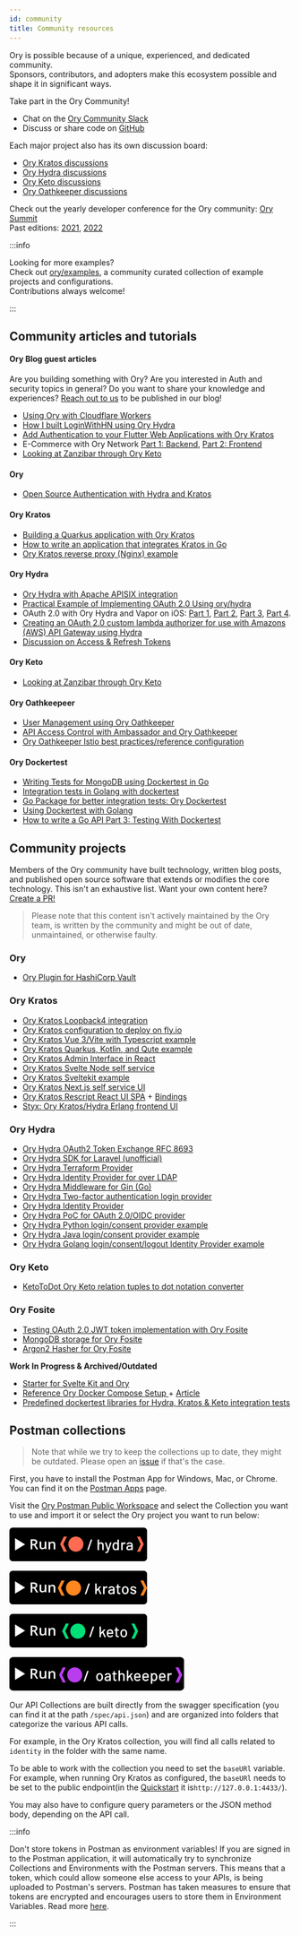 ```yaml
---
id: community
title: Community resources
---
```


Ory is possible because of a unique, experienced, and dedicated community.  
Sponsors, contributors, and adopters make this ecosystem possible and shape it in significant ways.

Take part in the Ory Community!

- Chat on the [Ory Community Slack](https://slack.ory.sh/)
- Discuss or share code on [GitHub](https://github.com/orgs/ory/discussions)

Each major project also has its own discussion board:

- [Ory Kratos discussions](https://github.com/ory/kratos/discussions)
- [Ory Hydra discussions](https://github.com/ory/hydra/discussions)
- [Ory Keto discussions](https://github.com/ory/oathkeeper/discussions)
- [Ory Oathkeeper discussions](https://github.com/ory/oathkeeper/discussions)

Check out the yearly developer conference for the Ory community: [Ory Summit](https://summit.ory.sh/)  
Past editions: [2021](https://www.ory.sh/summit/2021/), [2022](https://www.ory.sh/summit/2022/)

:::info

Looking for more examples?  
Check out [ory/examples](https://github.com/ory/examples), a community curated collection of example projects and
configurations.  
Contributions always welcome!

:::

## Community articles and tutorials

#### Ory Blog guest articles

Are you building something with Ory? Are you interested in Auth and security topics in general? Do you want to share your
knowledge and experiences? [Reach out to us](mailto:office@ory.sh) to be published in our blog!

- [Using Ory with Cloudflare Workers](https://www.ory.sh/use-ory-with-cloudflare-workers/)
- [How I built LoginWithHN using Ory Hydra](https://www.ory.sh/how-to-build-login-with-hacker-news/)
- [Add Authentication to your Flutter Web Applications with Ory Kratos](https://www.ory.sh/login-flutter-authentication-example-api-open-source/)
- E-Commerce with Ory Network [Part 1: Backend](https://www.ory.sh/cloud-ecommerce-backend/),
  [Part 2: Frontend](https://www.ory.sh/cloud-ecommerce-frontend/)
- [Looking at Zanzibar through Ory Keto](https://www.ory.sh/looking-at-keto/)

#### Ory

- [Open Source Authentication with Hydra and Kratos](https://blog.px.dev/open-source-auth/)

#### Ory Kratos

- [Building a Quarkus application with Ory Kratos](https://hauke.me/writing/2021-03-building-a-quarkus-application-with-ory-kratos/)
- [How to write an application that integrates Kratos in Go](https://stories.abletech.nz/integrating-third-party-provider-kratos-f5514b53af66)
- [Ory Kratos reverse proxy (Nginx) example](https://github.com/ory/kratos/discussions/1049)

#### Ory Hydra

- [Ory Hydra with Apache APISIX integration](https://apisix.apache.org/blog/2022/07/04/apisix-integrates-with-hydra/)
- [Practical Example of Implementing OAuth 2.0 Using ory/hydra](https://yusufs.medium.com/practical-example-of-implementing-oauth-2-0-using-ory-hydra-fbaa2765d94f)
- OAuth 2.0 with Ory Hydra and Vapor on iOS:
  [Part 1](https://medium.com/12plus1/oauth2-with-ory-hydra-vapor-3-and-ios-12-ca0e61c28f5a),
  [Part 2](https://medium.com/12plus1/oauth2-implementation-with-ory-hydra-vapor-3-and-ios-12-a2e6684e5085),
  [Part 3](https://medium.com/12plus1/oauth2-implementation-with-ory-hydra-vapor-3-and-ios-12-356793a0edcb),
  [Part 4](https://medium.com/12plus1/oauth2-implementation-with-ory-hydra-vapor-3-and-ios-12-4b34fa67d6).
- [Creating an OAuth 2.0 custom lambda authorizer for use with Amazons (AWS) API Gateway using Hydra](https://blogs.edwardwilde.com/2017/01/12/creating-an-oauth2-custom-lamda-authorizer-for-use-with-amazons-aws-api-gateway-using-hydra/)
- [Discussion on Access & Refresh Tokens](https://github.com/ory/hydra/issues/1529)

#### Ory Keto

- [Looking at Zanzibar through Ory Keto](https://gruchalski.com/posts/2021-04-11-looking-at-zanzibar-through-ory-keto/)

#### Ory Oathkeepeer

- [User Management using Ory Oathkeeper](https://blog.commit.dev/articles/open-source-sundays-building-a-user-management-solution-using-ory-oathkeeper-and-auth0)
- [API Access Control with Ambassador and Ory Oathkeeper](https://blog.getambassador.io/part-2-api-access-control-and-authentication-with-kubernetes-ambassador-and-ory-oathkeeper-q-a-127fa57f6332?utm_content=76739953&utm_medium=social&utm_source=twitter)
- [Ory Oathkeeper Istio best practices/reference configuration](https://github.com/ory/oathkeeper/issues/624)

#### Ory Dockertest

- [Writing Tests for MongoDB using Dockertest in Go](https://mainawycliffe.dev/blog/using-dockertest-to-write-integration-tests-against-mongodb/)
- [Integration tests in Golang with dockertest](https://sergiocarracedo.es/integration-tests-in-golang-with-dockertest/)
- [Go Package for better integration tests: Ory Dockertest](https://mariocarrion.com/2021/03/14/golang-package-testing-datastores-ory-dockertest.html)
- [Using Dockertest with Golang](https://bignerdranch.com/blog/using-dockertest-with-golang/)
- [How to write a Go API Part 3: Testing With Dockertest](https://jonnylangefeld.com/blog/how-to-write-a-go-api-part-3-testing-with-dockertest)

## Community projects

Members of the Ory community have built technology, written blog posts, and published open source software that extends or
modifies the core technology. This isn't an exhaustive list. Want your own content here?
[Create a PR!](https://github.com/ory/docs/blob/master/docs/ecosystem/community.md)

> Please note that this content isn't actively maintained by the Ory team, is written by the community and might be out of date,
> unmaintained, or otherwise faulty.

### Ory

- [Ory Plugin for HashiCorp Vault](https://github.com/comnoco/vault-plugin-auth-ory)

### Ory Kratos

- [Ory Kratos Loopback4 integration](https://github.com/giuseppegrieco/loopback4-kratos)
- [Ory Kratos configuration to deploy on fly.io](https://github.com/tinco/kratos-service)
- [Ory Kratos Vue 3/Vite with Typescript example](https://github.com/timalanfarrow/kratos-selfservice-ui-vue3-typescript)
- [Ory Kratos Quarkus, Kotlin, and Qute example](https://github.com/hbrammer/quarkus_kratos_example)
- [Ory Kratos Admin Interface in React](https://github.com/dfoxg/kratos-admin-ui)
- [Ory Kratos Svelte Node self service](https://github.com/emrahcom/kratos-selfservice-svelte-node)
- [Ory Kratos Sveltekit example](https://github.com/drejohnson/sveltekit-kratos)
- [Ory Kratos Next.js self service UI](https://github.com/spa5k/kratos-next)
- [Ory Kratos Rescript React UI SPA](https://github.com/allancalix/kratos-ui) +
  [Bindings](https://github.com/allancalix/kratos-ui/blob/main/src/Bindings/Kratos.res)
- [Styx: Ory Kratos/Hydra Erlang frontend UI](https://github.com/hrefhref/styx)

### Ory Hydra

- [Ory Hydra OAuth2 Token Exchange RFC 8693](https://github.com/Exact-Realty/ts-hydra-rfc8693)
- [Ory Hydra SDK for Laravel (unofficial)](https://github.com/ALTELMA/laravel-hydra)
- [Ory Hydra Terraform Provider](https://github.com/svrakitin/terraform-provider-hydra)
- [Ory Hydra Identity Provider for over LDAP](https://github.com/i-core/werther)
- [Ory Hydra Middleware for Gin (Go)](https://github.com/janekolszak/gin-hydra)
- [Ory Hydra Two-factor authentication login provider](https://github.com/epandurski/hydra_login2f)
- [Ory Hydra Identity Provider](https://github.com/janekolszak/idp)
- [Ory Hydra PoC for OAuth 2.0/OIDC provider](https://git.dittberner.info/jan/hydra_oidc_poc)
- [Ory Hydra Python login/consent provider example](https://github.com/westphahl/hydra-login-consent-python)
- [Ory Hydra Java login/consent provider example](https://github.com/ardetrick/ory-hydra-refrence-java)
- [Ory Hydra Golang login/consent/logout Identity Provider example](https://github.com/M3ikShizuka/service-account)

### Ory Keto

- [KetoToDot Ory Keto relation tuples to dot notation converter](https://github.com/psauvage0/ketodot)

### Ory Fosite

- [Testing OAuth 2.0 JWT token implementation with Ory Fosite](https://github.com/breathbath/oauth-test)
- [MongoDB storage for Ory Fosite](https://github.com/matthewhartstonge/storage)
- [Argon2 Hasher for Ory Fosite](https://github.com/matthewhartstonge/hasher)

**Work In Progress & Archived/Outdated**

- [Starter for Svelte Kit and Ory](https://github.com/MicLeey/sveltekit-ory-starter)
- [Reference Ory Docker Compose Setup ](https://github.com/radekg/ory-reference-compose) +
  [Article](https://gruchalski.com/posts/2021-04-10-ory-reference-docker-compose-and-thoughts-on-the-platform/)
- [Predefined dockertest libraries for Hydra, Kratos & Keto integration tests](https://github.com/radekg/app-kit-orytest)

## Postman collections

> Note that while we try to keep the collections up to date, they might be outdated. Please open an
> [issue](https://github.com/ory/docs/) if that's the case.

First, you have to install the Postman App for Windows, Mac, or Chrome. You can find it on the
[Postman Apps](https://www.getpostman.com/apps) page.

Visit the [Ory Postman Public Workspace](https://www.postman.com/ory-docs) and select the Collection you want to use and import it
or select the Ory project you want to run below:

[![Run Ory Hydra in Postman](./_static/community/postmanHydra.svg)](https://god.gw.postman.com/run-collection/12423954-77f31af1-20a1-4e98-a678-dcb18c64bbe1?action=collection%2Ffork&collection-url=entityId%3D12423954-77f31af1-20a1-4e98-a678-dcb18c64bbe1%26entityType%3Dcollection%26workspaceId%3Dba1e6798-1497-4918-a896-cac2f90d481b)

[![Run Ory Kratos in Postman](./_static/community/postmanKratos.svg)](https://www.postman.com/ory-docs/workspace/ory/api/bfd3b52e-8125-447c-b0ea-75d34f653377)

[![Run Ory Keto in Postman](./_static/community/postmanKeto.svg)](https://god.gw.postman.com/run-collection/12423954-50913dea-51f8-43f3-919f-9dc16ae1353b?action=collection%2Ffork&collection-url=entityId%3D12423954-50913dea-51f8-43f3-919f-9dc16ae1353b%26entityType%3Dcollection%26workspaceId%3Dba1e6798-1497-4918-a896-cac2f90d481b)

[![Run Ory Oathkeeper in Postman](./_static/community/postmanOathkeeper.svg)](https://god.gw.postman.com/run-collection/12423954-79a6cee9-0d7c-4c4a-97b3-8b86074136db?action=collection%2Ffork&collection-url=entityId%3D12423954-79a6cee9-0d7c-4c4a-97b3-8b86074136db%26entityType%3Dcollection%26workspaceId%3Dba1e6798-1497-4918-a896-cac2f90d481b)

Our API Collections are built directly from the swagger specification (you can find it at the path `/spec/api.json`) and are
organized into folders that categorize the various API calls.

For example, in the Ory Kratos collection, you will find all calls related to `identity` in the folder with the same name.

To be able to work with the collection you need to set the `baseURl` variable. For example, when running Ory Kratos as configured,
the `baseURl` needs to be set to the public endpoint(in the [Quickstart](https://www.ory.sh/kratos/docs/quickstart) it
is`http://127.0.0.1:4433/`).

You may also have to configure query parameters or the JSON method body, depending on the API call.

:::info

Don't store tokens in Postman as environment variables! If you are signed in to the Postman application, it will automatically try
to synchronize Collections and Environments with the Postman servers. This means that a token, which could allow someone else
access to your APIs, is being uploaded to Postman's servers. Postman has taken measures to ensure that tokens are encrypted and
encourages users to store them in Environment Variables. Read more [here](https://www.postman.com/security).

:::
